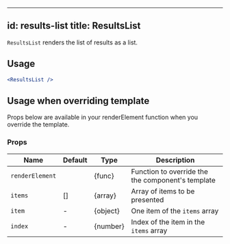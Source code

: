 <!--
  This file is part of React-SearchKit.
  Copyright (C) 2018 CERN.

  React-SearchKit is free software; you can redistribute it and/or modify it
  under the terms of the MIT License; see LICENSE file for more details.
-->

---
id: results-list
title: ResultsList
---

`ResultsList` renders the list of results as a list.

## Usage

```jsx
<ResultsList />
```

## Usage when overriding template

Props below are available in your renderElement function when you override the template.

### Props

| Name              | Default       | Type      | Description             |
| ------------------|---------------| ----------|-------------|
| ``renderElement`` |               | {func}    | Function to override the the component's template |
| ``items``         | []            | {array}   | Array of items to be presented |
| ``item``          |  -            | {object}   | One item of the `items` array |
| ``index``         |  -            | {number}   | Index of the item in the `items` array |
